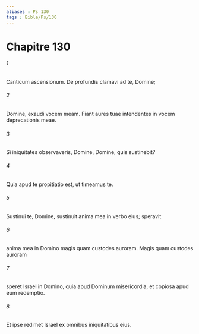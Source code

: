```yaml
---
aliases : Ps 130
tags : Bible/Ps/130
---
```


# Chapitre 130

###### 1
Canticum ascensionum. De profundis clamavi ad te, Domine;
###### 2
Domine, exaudi vocem meam. Fiant aures tuae intendentes in vocem deprecationis meae.
###### 3
Si iniquitates observaveris, Domine, Domine, quis sustinebit?
###### 4
Quia apud te propitiatio est, ut timeamus te.
###### 5
Sustinui te, Domine, sustinuit anima mea in verbo eius; speravit 
###### 6
anima mea in Domino magis quam custodes auroram. Magis quam custodes auroram
###### 7
speret Israel in Domino, quia apud Dominum misericordia, et copiosa apud eum redemptio.
###### 8
Et ipse redimet Israel ex omnibus iniquitatibus eius.
